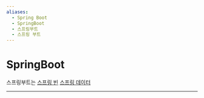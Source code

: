 ```yaml
---
aliases:
  - Spring Boot
  - SpringBoot
  - 스프링부트
  - 스프링 부트
---
```



# SpringBoot


스프링부트는 [스프링 빈](../Spring/스프링%20빈.md)  [스프링 데이터](스프링%20데이터)





---

